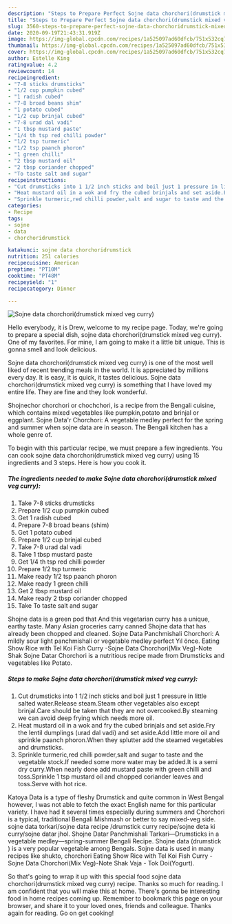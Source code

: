 ```yaml
---
description: "Steps to Prepare Perfect Sojne data chorchori(drumstick mixed veg curry)"
title: "Steps to Prepare Perfect Sojne data chorchori(drumstick mixed veg curry)"
slug: 3560-steps-to-prepare-perfect-sojne-data-chorchoridrumstick-mixed-veg-curry
date: 2020-09-19T21:43:31.919Z
image: https://img-global.cpcdn.com/recipes/1a525097ad60dfcb/751x532cq70/sojne-data-chorchoridrumstick-mixed-veg-curry-recipe-main-photo.jpg
thumbnail: https://img-global.cpcdn.com/recipes/1a525097ad60dfcb/751x532cq70/sojne-data-chorchoridrumstick-mixed-veg-curry-recipe-main-photo.jpg
cover: https://img-global.cpcdn.com/recipes/1a525097ad60dfcb/751x532cq70/sojne-data-chorchoridrumstick-mixed-veg-curry-recipe-main-photo.jpg
author: Estelle King
ratingvalue: 4.2
reviewcount: 14
recipeingredient:
- "7-8 sticks drumsticks"
- "1/2 cup pumpkin cubed"
- "1 radish cubed"
- "7-8 broad beans shim"
- "1 potato cubed"
- "1/2 cup brinjal cubed"
- "7-8 urad dal vadi"
- "1 tbsp mustard paste"
- "1/4 th tsp red chilli powder"
- "1/2 tsp turmeric"
- "1/2 tsp paanch phoron"
- "1 green chilli"
- "2 tbsp mustard oil"
- "2 tbsp coriander chopped"
- "To taste salt and sugar"
recipeinstructions:
- "Cut drumsticks into 1 1/2 inch sticks and boil just 1 pressure in little salted water.Release steam.Steam other vegetables also except brinjal.Care should be taken that they are not overcooked.By steaming we can avoid deep frying which needs more oil."
- "Heat mustard oil in a wok and fry the cubed brinjals and set aside.Fry the lentil dumplings (urad dal vadi) and set aside.Add little more oil and sprinkle paanch phoron.When they splutter add the steamed vegetables and drumsticks."
- "Sprinkle turmeric,red chilli powder,salt and sugar to taste and the vegetable stock.If needed some more water may be added.It is a semi dry curry.When nearly done add mustard paste with green chilli and toss.Sprinkle 1 tsp mustard oil and chopped coriander leaves and toss.Serve with hot rice."
categories:
- Recipe
tags:
- sojne
- data
- chorchoridrumstick

katakunci: sojne data chorchoridrumstick 
nutrition: 251 calories
recipecuisine: American
preptime: "PT10M"
cooktime: "PT48M"
recipeyield: "1"
recipecategory: Dinner

---
```



![Sojne data chorchori(drumstick mixed veg curry)](https://img-global.cpcdn.com/recipes/1a525097ad60dfcb/751x532cq70/sojne-data-chorchoridrumstick-mixed-veg-curry-recipe-main-photo.jpg)

Hello everybody, it is Drew, welcome to my recipe page. Today, we're going to prepare a special dish, sojne data chorchori(drumstick mixed veg curry). One of my favorites. For mine, I am going to make it a little bit unique. This is gonna smell and look delicious.

Sojne data chorchori(drumstick mixed veg curry) is one of the most well liked of recent trending meals in the world. It is appreciated by millions every day. It is easy, it is quick, it tastes delicious. Sojne data chorchori(drumstick mixed veg curry) is something that I have loved my entire life. They are fine and they look wonderful.

Shojnechor chorchori or chochchori, is a recipe from the Bengali cuisine, which contains mixed vegetables like pumpkin,potato and brinjal or eggplant. Sojne Data&#39;r Chorchori: A vegetable medley perfect for the spring and summer when sojne data are in season. The Bengali kitchen has a whole genre of.


To begin with this particular recipe, we must prepare a few ingredients. You can cook sojne data chorchori(drumstick mixed veg curry) using 15 ingredients and 3 steps. Here is how you cook it.

<!--inarticleads1-->

##### The ingredients needed to make Sojne data chorchori(drumstick mixed veg curry):

1. Take 7-8 sticks drumsticks
1. Prepare 1/2 cup pumpkin cubed
1. Get 1 radish cubed
1. Prepare 7-8 broad beans (shim)
1. Get 1 potato cubed
1. Prepare 1/2 cup brinjal cubed
1. Take 7-8 urad dal vadi
1. Take 1 tbsp mustard paste
1. Get 1/4 th tsp red chilli powder
1. Prepare 1/2 tsp turmeric
1. Make ready 1/2 tsp paanch phoron
1. Make ready 1 green chilli
1. Get 2 tbsp mustard oil
1. Make ready 2 tbsp coriander chopped
1. Take To taste salt and sugar


Shojne data is a green pod that And this vegetarian curry has a unique, earthy taste. Many Asian groceries carry canned Shojne data that has already been chopped and cleaned. Sojne Data Panchmishali Chorchori: A mildly sour light panchmishali or vegetable medley perfect Yıl önce. Eating Show Rice with Tel Koi Fish Curry -Sojne Data Chorchori(Mix Veg)-Note Shak Sojne Datar Chorchori is a nutritious recipe made from Drumsticks and vegetables like Potato. 

<!--inarticleads2-->

##### Steps to make Sojne data chorchori(drumstick mixed veg curry):

1. Cut drumsticks into 1 1/2 inch sticks and boil just 1 pressure in little salted water.Release steam.Steam other vegetables also except brinjal.Care should be taken that they are not overcooked.By steaming we can avoid deep frying which needs more oil.
1. Heat mustard oil in a wok and fry the cubed brinjals and set aside.Fry the lentil dumplings (urad dal vadi) and set aside.Add little more oil and sprinkle paanch phoron.When they splutter add the steamed vegetables and drumsticks.
1. Sprinkle turmeric,red chilli powder,salt and sugar to taste and the vegetable stock.If needed some more water may be added.It is a semi dry curry.When nearly done add mustard paste with green chilli and toss.Sprinkle 1 tsp mustard oil and chopped coriander leaves and toss.Serve with hot rice.


Katoya Data is a type of fleshy Drumstick and quite common in West Bengal however, I was not able to fetch the exact English name for this particular variety. I have had it several times especially during summers and Chorchori is a typical, traditional Bengali Mishmash or better to say mixed-veg side. sojne data torkari/sojne data recipe /drumstick curry recipe/sojne deta ki curry/sojne datar jhol. Shojne Datar Panchmishali Tarkari—Drumsticks in a vegetable medley—spring-summer Bengali Recipe. Shojne data (drumstick ) is a very popular vegetable among Bengals. Sojne data is used in many recipes like shukto, chorchori Eating Show Rice with Tel Koi Fish Curry -Sojne Data Chorchori(Mix Veg)-Note Shak Vaja - Tok Doi(Yogurt). 

So that's going to wrap it up with this special food sojne data chorchori(drumstick mixed veg curry) recipe. Thanks so much for reading. I am confident that you will make this at home. There's gonna be interesting food in home recipes coming up. Remember to bookmark this page on your browser, and share it to your loved ones, friends and colleague. Thanks again for reading. Go on get cooking!
